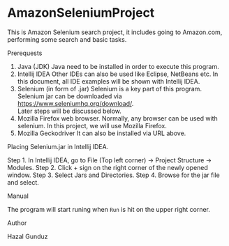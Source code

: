 # AmazonSeleniumProject
This is Amazon Selenium search project, it includes going to Amazon.com, performing some search and basic tasks.  

Prerequests
1.	Java (JDK)
Java need to be installed in order to execute this program.  
2.	Intellij IDEA 
Other IDEs can also be used like Eclipse, NetBeans etc.  In this document, all IDE examples will be shown with Intellij IDEA. 
3.	Selenium (in form of .jar)
Selenium is a key part of this program.  Selenium jar can be downloaded via https://www.seleniumhq.org/download/.  
Later steps will be discussed below. 
4.	Mozilla Firefox web browser. 
Normally, any browser can be used with selenium.  In this project, we will use Mozilla Firefox.
5.	Mozilla Geckodriver
It can also be installed via URL above. 

Placing Selenium.jar in Intellij IDEA.

Step 1. In Intellij IDEA, go to File (Top left corner) -> Project Structure -> Modules.
Step 2. Click + sign on the right corner of the newly opened window. 
Step 3. Select Jars and Directories.
Step 4. Browse for the jar file and select. 

Manual

The program will start runing when `Run` is hit on the upper right corner.

Author

Hazal Gunduz

